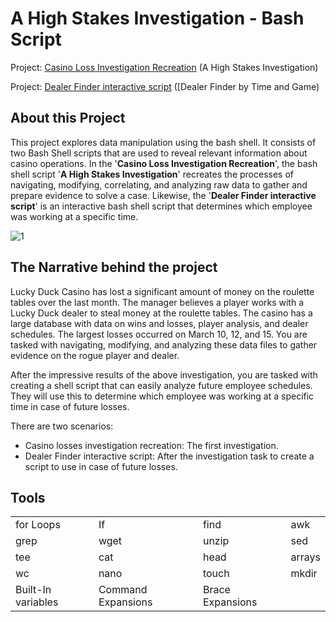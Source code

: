 # A High Stakes Investigation - Bash Script

Project: [Casino Loss Investigation Recreation](/Casino%20Loss%20Investigation%20Recreation.md) (A High Stakes Investigation)

Project: [Dealer Finder interactive script](/Dealer%20Finder%20interactive%20script.md) ([Dealer Finder by Time and Game)


## About this Project

This project explores data manipulation using the bash shell. It consists of two Bash Shell scripts that are used to reveal relevant information about casino operations. In the '**Casino Loss Investigation Recreation**', the bash shell script '**A High Stakes Investigation**' recreates the processes of navigating, modifying, correlating, and analyzing raw data to gather and prepare evidence to solve a case. Likewise, the '**Dealer Finder interactive script**' is an interactive bash shell script that determines which employee was working at a specific time.

![1]()

## The Narrative behind the project

Lucky Duck Casino has lost a significant amount of money on the roulette tables over the last month. The manager believes a player works with a Lucky Duck dealer to steal money at the roulette tables. The casino has a large database with data on wins and losses, player analysis, and dealer schedules. The largest losses occurred on March 10, 12, and 15. You are tasked with navigating, modifying, and analyzing these data files to gather evidence on the rogue player and dealer.

After the impressive results of the above investigation, you are tasked with creating a shell script that can easily analyze future employee schedules. They will use this to determine which employee was working at a specific time in case of future losses.

There are two scenarios:
- Casino losses investigation recreation: The first investigation.
- Dealer Finder interactive script: After the investigation task to create a script to use in case of future losses.

## Tools

|||||
|---|---|---|---|
| for Loops | If | find | awk |
| grep | wget | unzip | sed |
| tee | cat | head | arrays |
| wc | nano | touch | mkdir |
Built-In variables | Command Expansions | Brace Expansions |









